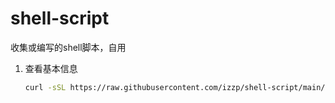 # shell-script
收集或编写的shell脚本，自用

1. 查看基本信息

   ```bash
   curl -sSL https://raw.githubusercontent.com/izzp/shell-script/main/system-info.sh|sh -
   ```
